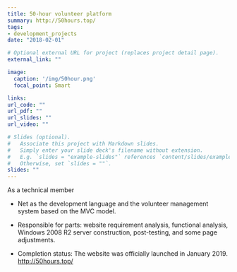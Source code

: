```yaml
---
title: 50-hour volunteer platform
summary: http://50hours.top/
tags:
- development_projects
date: "2018-02-01"

# Optional external URL for project (replaces project detail page).
external_link: ""

image:
  caption: '/img/50hour.png'
  focal_point: Smart

links:
url_code: ""
url_pdf: ""
url_slides: ""
url_video: ""

# Slides (optional).
#   Associate this project with Markdown slides.
#   Simply enter your slide deck's filename without extension.
#   E.g. `slides = "example-slides"` references `content/slides/example-slides.md`.
#   Otherwise, set `slides = ""`.
slides: ""
---
```

As a technical member

- Net as the development language and the volunteer management system based on the MVC model.

- Responsible for parts: website requirement analysis, functional analysis, Windows 2008 R2 server construction, post-testing, and some page adjustments.

- Completion status: The website was officially launched in January 2019. http://50hours.top/

